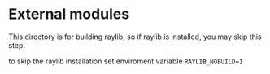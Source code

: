 # External modules

This directory is for building raylib, so if raylib is installed,
you may skip this step.

to skip the raylib installation set enviroment variable `RAYLIB_NOBUILD=1`




